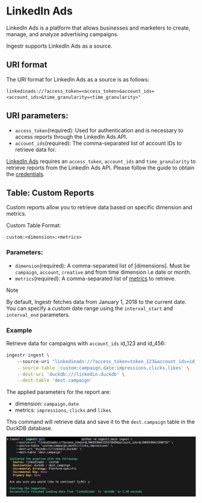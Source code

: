 # LinkedIn Ads
LinkedIn Ads is a platform that allows businesses and marketers to create, manage, and analyze advertising campaigns.

Ingestr supports LinkedIn Ads as a source.

## URI format
The URI format for LinkedIn Ads as a source is as follows:

```plaintext
linkedinads://?access_token=<access_token>&account_ids=<account_ids>&time_granularity=<time_granularity>"
```
## URI parameters:
- `access_token`(required): Used for authentication and is necessary to access reports through the LinkedIn Ads API.
- `account_ids`(required): The comma-separated list of account IDs to retrieve data for.


[LinkedIn Ads](https://learn.microsoft.com/en-us/linkedin/marketing/integrations/ads-reporting/ads-reporting?view=li-lms-2024-11&tabs=http#analytics-finder) requires an `access_token`, `account_ids` and `time_granularity` to retrieve reports from the LinkedIn Ads API. Please follow the guide to obtain the [credentials](https://docs.microsoft.com/en-us/linkedin/shared/authentication/authentication).

## Table: Custom Reports    
Custom reports allow you to retrieve data based on specific dimension and metrics.

Custom Table Format:
```
custom:<dimension>:<metrics>
```
### Parameters:
- `dimension`(required): A comma-separated list of [dimensions]. Must be `campaign`, `account`, `creative` and from time dimension i.e date or month.
- `metrics`(required): A comma-separated list of [metrics](https://learn.microsoft.com/en-us/linkedin/marketing/integrations/ads-reporting/ads-reporting?view=li-lms-2024-11&tabs=http#metrics-available) to retrieve.
 

> [!NOTE]
> By default, Ingestr fetches data from January 1, 2018 to the current date. You can specify a custom date range using the `interval_start` and `interval_end` parameters.

### Example

Retrieve data for campaigns with `account_ids` id_123 and id_456:
```sh
ingestr ingest \                         
    --source-uri "linkedinads://?access_token=token_123&account_ids=id_123,id_456" \
    --source-table 'custom:campaign,date:impressions,clicks,likes' \
    --dest-uri 'duckdb:///linkedin.duckdb' \
    --dest-table 'dest.campaign'
```

The applied parameters for the report are:
- dimension: `campaign,date`
- metrics: `impressions`, `clicks` and `likes`


This command will retrieve data and save it to the `dest.campaign` table in the DuckDB database.

<img alt="linkedin_ads_img" src="../media/linkedin_ads.png" />
